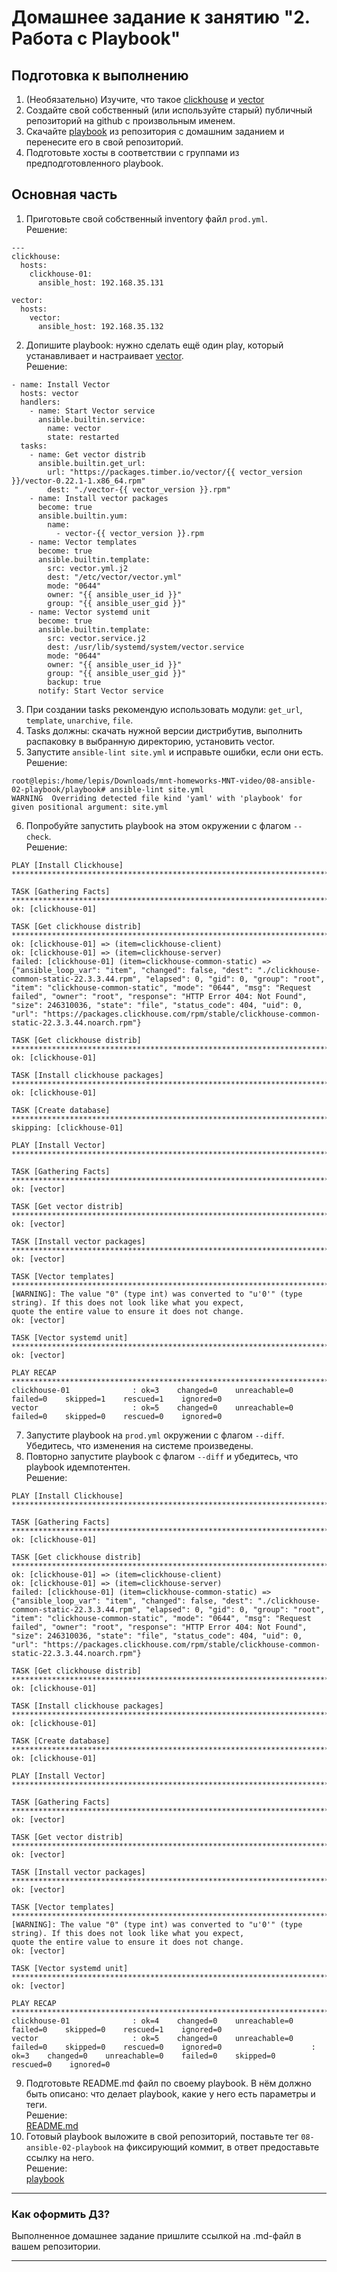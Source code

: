 # Домашнее задание к занятию "2. Работа с Playbook"

## Подготовка к выполнению

1. (Необязательно) Изучите, что такое [clickhouse](https://www.youtube.com/watch?v=fjTNS2zkeBs) и [vector](https://www.youtube.com/watch?v=CgEhyffisLY)
2. Создайте свой собственный (или используйте старый) публичный репозиторий на github с произвольным именем.
3. Скачайте [playbook](./playbook/) из репозитория с домашним заданием и перенесите его в свой репозиторий.
4. Подготовьте хосты в соответствии с группами из предподготовленного playbook.

## Основная часть

1. Приготовьте свой собственный inventory файл `prod.yml`.  
Решение:  
```
---
clickhouse:
  hosts:
    clickhouse-01:
      ansible_host: 192.168.35.131

vector:
  hosts:
    vector:
      ansible_host: 192.168.35.132
```
2. Допишите playbook: нужно сделать ещё один play, который устанавливает и настраивает [vector](https://vector.dev).  
Решение:
```
- name: Install Vector
  hosts: vector
  handlers:
    - name: Start Vector service
      ansible.builtin.service:
        name: vector
        state: restarted
  tasks:
    - name: Get vector distrib
      ansible.builtin.get_url:
        url: "https://packages.timber.io/vector/{{ vector_version }}/vector-0.22.1-1.x86_64.rpm"
        dest: "./vector-{{ vector_version }}.rpm"
    - name: Install vector packages
      become: true
      ansible.builtin.yum:
        name:
          - vector-{{ vector_version }}.rpm
    - name: Vector templates
      become: true
      ansible.builtin.template:
        src: vector.yml.j2
        dest: "/etc/vector/vector.yml"
        mode: "0644"
        owner: "{{ ansible_user_id }}"
        group: "{{ ansible_user_gid }}"
    - name: Vector systemd unit
      become: true
      ansible.builtin.template:
        src: vector.service.j2
        dest: /usr/lib/systemd/system/vector.service
        mode: "0644"
        owner: "{{ ansible_user_id }}"
        group: "{{ ansible_user_gid }}"
        backup: true
      notify: Start Vector service

```
3. При создании tasks рекомендую использовать модули: `get_url`, `template`, `unarchive`, `file`.
4. Tasks должны: скачать нужной версии дистрибутив, выполнить распаковку в выбранную директорию, установить vector.
5. Запустите `ansible-lint site.yml` и исправьте ошибки, если они есть.  
Решение:  
```
root@lepis:/home/lepis/Downloads/mnt-homeworks-MNT-video/08-ansible-02-playbook/playbook# ansible-lint site.yml
WARNING  Overriding detected file kind 'yaml' with 'playbook' for given positional argument: site.yml
```
6. Попробуйте запустить playbook на этом окружении с флагом `--check`.  
Решение:  
```
PLAY [Install Clickhouse] ***********************************************************************************************

TASK [Gathering Facts] **************************************************************************************************
ok: [clickhouse-01]

TASK [Get clickhouse distrib] *******************************************************************************************
ok: [clickhouse-01] => (item=clickhouse-client)
ok: [clickhouse-01] => (item=clickhouse-server)
failed: [clickhouse-01] (item=clickhouse-common-static) => {"ansible_loop_var": "item", "changed": false, "dest": "./clickhouse-common-static-22.3.3.44.rpm", "elapsed": 0, "gid": 0, "group": "root", "item": "clickhouse-common-static", "mode": "0644", "msg": "Request failed", "owner": "root", "response": "HTTP Error 404: Not Found", "size": 246310036, "state": "file", "status_code": 404, "uid": 0, "url": "https://packages.clickhouse.com/rpm/stable/clickhouse-common-static-22.3.3.44.noarch.rpm"}

TASK [Get clickhouse distrib] *******************************************************************************************
ok: [clickhouse-01]

TASK [Install clickhouse packages] **************************************************************************************
ok: [clickhouse-01]

TASK [Create database] **************************************************************************************************
skipping: [clickhouse-01]

PLAY [Install Vector] ***************************************************************************************************

TASK [Gathering Facts] **************************************************************************************************
ok: [vector]

TASK [Get vector distrib] ***********************************************************************************************
ok: [vector]

TASK [Install vector packages] ******************************************************************************************
ok: [vector]

TASK [Vector templates] *************************************************************************************************
[WARNING]: The value "0" (type int) was converted to "u'0'" (type string). If this does not look like what you expect,
quote the entire value to ensure it does not change.
ok: [vector]

TASK [Vector systemd unit] **********************************************************************************************
ok: [vector]

PLAY RECAP **************************************************************************************************************
clickhouse-01              : ok=3    changed=0    unreachable=0    failed=0    skipped=1    rescued=1    ignored=0   
vector                     : ok=5    changed=0    unreachable=0    failed=0    skipped=0    rescued=0    ignored=0  
```
7. Запустите playbook на `prod.yml` окружении с флагом `--diff`. Убедитесь, что изменения на системе произведены.
8. Повторно запустите playbook с флагом `--diff` и убедитесь, что playbook идемпотентен.  
Решение:
```
PLAY [Install Clickhouse] ***********************************************************************************************

TASK [Gathering Facts] **************************************************************************************************
ok: [clickhouse-01]

TASK [Get clickhouse distrib] *******************************************************************************************
ok: [clickhouse-01] => (item=clickhouse-client)
ok: [clickhouse-01] => (item=clickhouse-server)
failed: [clickhouse-01] (item=clickhouse-common-static) => {"ansible_loop_var": "item", "changed": false, "dest": "./clickhouse-common-static-22.3.3.44.rpm", "elapsed": 0, "gid": 0, "group": "root", "item": "clickhouse-common-static", "mode": "0644", "msg": "Request failed", "owner": "root", "response": "HTTP Error 404: Not Found", "size": 246310036, "state": "file", "status_code": 404, "uid": 0, "url": "https://packages.clickhouse.com/rpm/stable/clickhouse-common-static-22.3.3.44.noarch.rpm"}

TASK [Get clickhouse distrib] *******************************************************************************************
ok: [clickhouse-01]

TASK [Install clickhouse packages] **************************************************************************************
ok: [clickhouse-01]

TASK [Create database] **************************************************************************************************
ok: [clickhouse-01]

PLAY [Install Vector] ***************************************************************************************************

TASK [Gathering Facts] **************************************************************************************************
ok: [vector]

TASK [Get vector distrib] ***********************************************************************************************
ok: [vector]

TASK [Install vector packages] ******************************************************************************************
ok: [vector]

TASK [Vector templates] *************************************************************************************************
[WARNING]: The value "0" (type int) was converted to "u'0'" (type string). If this does not look like what you expect,
quote the entire value to ensure it does not change.
ok: [vector]

TASK [Vector systemd unit] **********************************************************************************************
ok: [vector]

PLAY RECAP **************************************************************************************************************
clickhouse-01              : ok=4    changed=0    unreachable=0    failed=0    skipped=0    rescued=1    ignored=0   
vector                     : ok=5    changed=0    unreachable=0    failed=0    skipped=0    rescued=0    ignored=0                    : ok=3    changed=0    unreachable=0    failed=0    skipped=0    rescued=0    ignored=0   
```
9. Подготовьте README.md файл по своему playbook. В нём должно быть описано: что делает playbook, какие у него есть параметры и теги.  
Решение:  
[README.md](https://github.com/Lepisok/devops-netology/blob/main/3_CI%2C%20monitoring%20and%20settings%20management/08-ansible-02-playbook/playbook/README.md)
10. Готовый playbook выложите в свой репозиторий, поставьте тег `08-ansible-02-playbook` на фиксирующий коммит, в ответ предоставьте ссылку на него.  
Решение:  
[playbook](https://github.com/Lepisok/devops-netology/tree/main/3_CI%2C%20monitoring%20and%20settings%20management/08-ansible-02-playbook/playbook)

---

### Как оформить ДЗ?

Выполненное домашнее задание пришлите ссылкой на .md-файл в вашем репозитории.

---
